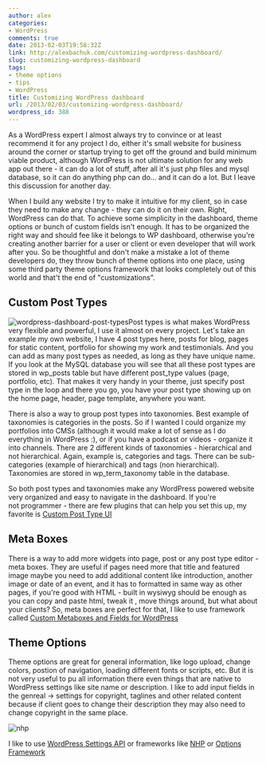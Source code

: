 ```yaml
---
author: alex
categories:
- WordPress
comments: true
date: 2013-02-03T19:58:32Z
link: http://alexbachuk.com/customizing-wordpress-dashboard/
slug: customizing-wordpress-dashboard
tags:
- theme options
- tips
- WordPress
title: Customizing WordPress dashboard
url: /2013/02/03/customizing-wordpress-dashboard/
wordpress_id: 388
---
```


As a WordPress expert I almost always try to convince or at least recommend it for any project I do, either it's small website for business around the corner or startup trying to get off the ground and build minimum viable product, although WordPress is not ultimate solution for any web app out there - it can do a lot of stuff, after all it's just php files and mysql database, so it can do anything php can do... and it can do a lot. But I leave this discussion for another day.

When I build any website I try to make it intuitive for my client, so in case they need to make any change - they can do it on their own. Right, WordPress can do that. To achieve some simplicity in the dashboard, theme options or bunch of custom fields isn't enough. It has to be organized the right way and should fee like it belongs to WP dashboard, otherwise you're creating another barrier for a user or client or even developer that will work after you. So be thoughtful and don't make a mistake a lot of theme developers do, they throw bunch of theme options into one place, using some third party theme options framework that looks completely out of this world and that't the end of "customizations".


## Custom Post Types


![wordpress-dashboard-post-types](http://alexbachuk.com/wp-content/uploads/2013/02/wordpress-dashboard-post-types.jpg)Post types is what makes WordPress very flexible and powerful, I use it almost on every project. Let's take an example my own website, I have 4 post types here, posts for blog, pages for static content, portfolio for showing my work and testimonials. And you can add as many post types as needed, as long as they have unique name. If you look at the MySQL database you will see that all these post types are stored in wp_posts table but have different post_type values (page, portfolio, etc). That makes it very handy in your theme, just specify post type in the loop and there you go, you have your post type showing up on the home page, header, page template, anywhere you want.

There is also a way to group post types into taxonomies. Best example of taxonomies is categories in the posts. So if I wanted I could organize my portfolios into CMSs (although it would make a lot of sense as I do everything in WordPress :), or if you have a podcast or videos - organize it into channels. There are 2 different kinds of taxonomies - hierarchical and not hierarchical. Again, example is, categories and tags. There can be sub-categories (example of hierarchical) and tags (non hierarchical). Taxonomies are stored in wp_term_taxonomy table in the database.

So both post types and taxonomies make any WordPress powered website very organized and easy to navigate in the dashboard. If you're not programmer - there are few plugins that can help you set this up, my favorite is [Custom Post Type UI](http://wordpress.org/extend/plugins/custom-post-type-ui/)




## Meta Boxes



There is a way to add more widgets into page, post or any post type editor - meta boxes. They are useful if pages need more that title and featured image maybe you need to add additional content like introduction, another image or date of an event, and it has to formatted in same way as other pages, if you're good with HTML - built in wysiwyg should be enough as you can copy and paste html, tweak it , move things around, but what about your clients? So, meta boxes are perfect for that, I like to use framework called [Custom Metaboxes and Fields for WordPress](https://github.com/jaredatch/Custom-Metaboxes-and-Fields-for-WordPress)





## Theme Options


Theme options are great for general information, like logo upload, change colors, postion of navigation, loading different fonts or scripts, etc. But it is not very useful to pu all information there even things that are native to WordPress settings like site name or description. I like to add input fields in the genreal -> settings for copyright, taglines and other related content because if client goes to change their description they may also need to change copyright in the same place.

![nhp](http://alexbachuk.com/wp-content/uploads/2013/02/nhp.jpg)

I like to use [WordPress Settings API](http://codex.wordpress.org/Settings_API) or frameworks like [NHP](http://leemason.github.com/NHP-Theme-Options-Framework/) or [Options Framework](http://wptheming.com/options-framework-theme/)
